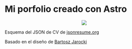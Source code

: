 # Mi porfolio creado con Astro

<div align="center">
<img src="./public/Mi-Porfolio.png)">
</div>

<p>
Esquema del JSON de CV de <a href="https://jsonresume.org/schema/">jsonresume.org</a>
</p>

<p>
Basado en el diseño de <a href="https://github.com/BartoszJarocki/cv">Bartosz Jarocki</a>
</p>